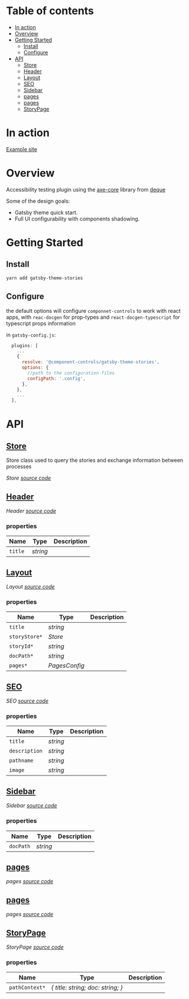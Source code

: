 # Table of contents

-   [In action](#in-action)
-   [Overview](#overview)
-   [Getting Started](#getting-started)
    -   [Install](#install)
    -   [Configure](#configure)
-   [API](#api)
    -   [<ins>Store</ins>](#insstoreins)
    -   [<ins>Header</ins>](#insheaderins)
    -   [<ins>Layout</ins>](#inslayoutins)
    -   [<ins>SEO</ins>](#insseoins)
    -   [<ins>Sidebar</ins>](#inssidebarins)
    -   [<ins>pages</ins>](#inspagesins)
    -   [<ins>pages</ins>](#inspagesins-1)
    -   [<ins>StoryPage</ins>](#insstorypageins)

# In action

[Example site](https://components-storybook-6-no-docs.netlify.app/?path=/test/components-actioncontainer--overview)

# Overview

Accessibility testing plugin using the [axe-core](https://github.com/dequelabs/axe-core) library from [deque](https://www.deque.com/axe/)

Some of the design goals:

-   Gatsby theme quick start.
-   Full UI configurability with components shadowing.

# Getting Started

## Install

```sh
yarn add gatsby-theme-stories
```

## Configure

the default options will configure `componnet-controls` to work with react apps,  with `reac-docgen` for prop-types and `react-docgen-typescript` for typescript props information

in `gatsby-config.js`:

```js
  plugins: [
    ...
    {
      resolve: '@component-controls/gatsby-theme-stories',
      options: {
        //path to the configuration files
        configPath: '.config',
      },
    },
    ...
  ],

```

# API

<react-docgen-typescript path="./src" exclude="Store.tsx" />

<!-- START-REACT-DOCGEN-TYPESCRIPT -->

## <ins>Store</ins>

Store class used to query the stories and exchange information between processes

_Store [source code](https:/github.com/ccontrols/component-controls/tree/master/integrations/gatsby-theme-stories/src/index.ts)_

## <ins>Header</ins>

_Header [source code](https:/github.com/ccontrols/component-controls/tree/master/integrations/gatsby-theme-stories/src/components/Header.tsx)_

### properties

| Name    | Type     | Description |
| ------- | -------- | ----------- |
| `title` | _string_ |             |

## <ins>Layout</ins>

_Layout [source code](https:/github.com/ccontrols/component-controls/tree/master/integrations/gatsby-theme-stories/src/components/Layout.tsx)_

### properties

| Name          | Type          | Description |
| ------------- | ------------- | ----------- |
| `title`       | _string_      |             |
| `storyStore*` | _Store_       |             |
| `storyId*`    | _string_      |             |
| `docPath*`    | _string_      |             |
| `pages*`      | _PagesConfig_ |             |

## <ins>SEO</ins>

_SEO [source code](https:/github.com/ccontrols/component-controls/tree/master/integrations/gatsby-theme-stories/src/components/SEO.tsx)_

### properties

| Name          | Type     | Description |
| ------------- | -------- | ----------- |
| `title`       | _string_ |             |
| `description` | _string_ |             |
| `pathname`    | _string_ |             |
| `image`       | _string_ |             |

## <ins>Sidebar</ins>

_Sidebar [source code](https:/github.com/ccontrols/component-controls/tree/master/integrations/gatsby-theme-stories/src/components/Sidebar.tsx)_

### properties

| Name      | Type     | Description |
| --------- | -------- | ----------- |
| `docPath` | _string_ |             |

## <ins>pages</ins>

_pages [source code](https:/github.com/ccontrols/component-controls/tree/master/integrations/gatsby-theme-stories/src/config/pages.tsx)_

## <ins>pages</ins>

_pages [source code](https:/github.com/ccontrols/component-controls/tree/master/integrations/gatsby-theme-stories/src/pages/index.tsx)_

## <ins>StoryPage</ins>

_StoryPage [source code](https:/github.com/ccontrols/component-controls/tree/master/integrations/gatsby-theme-stories/src/templates/StoryPage.tsx)_

### properties

| Name           | Type                              | Description |
| -------------- | --------------------------------- | ----------- |
| `pathContext*` | _{ title: string; doc: string; }_ |             |

<!-- END-REACT-DOCGEN-TYPESCRIPT -->
